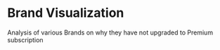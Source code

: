# Brand Visualization

Analysis of various Brands on why they have not upgraded to Premium subscription
